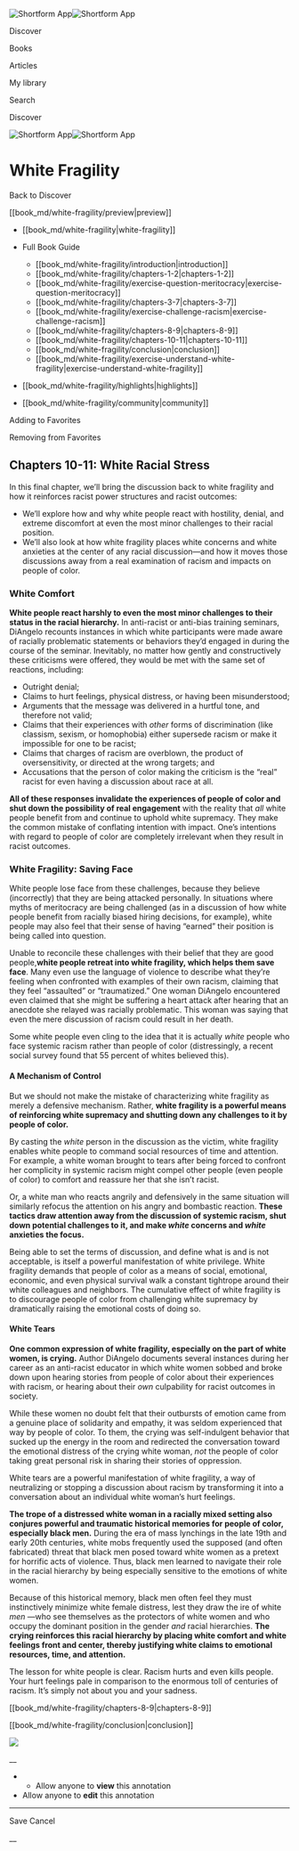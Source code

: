 ![Shortform App](/img/logo.36a2399e.svg)![Shortform App](/img/logo-dark.70c1b072.svg)

Discover

Books

Articles

My library

Search

Discover

![Shortform App](/img/logo.36a2399e.svg)![Shortform App](/img/logo-dark.70c1b072.svg)

# White Fragility

Back to Discover

[[book_md/white-fragility/preview|preview]]

  * [[book_md/white-fragility|white-fragility]]
  * Full Book Guide

    * [[book_md/white-fragility/introduction|introduction]]
    * [[book_md/white-fragility/chapters-1-2|chapters-1-2]]
    * [[book_md/white-fragility/exercise-question-meritocracy|exercise-question-meritocracy]]
    * [[book_md/white-fragility/chapters-3-7|chapters-3-7]]
    * [[book_md/white-fragility/exercise-challenge-racism|exercise-challenge-racism]]
    * [[book_md/white-fragility/chapters-8-9|chapters-8-9]]
    * [[book_md/white-fragility/chapters-10-11|chapters-10-11]]
    * [[book_md/white-fragility/conclusion|conclusion]]
    * [[book_md/white-fragility/exercise-understand-white-fragility|exercise-understand-white-fragility]]
  * [[book_md/white-fragility/highlights|highlights]]
  * [[book_md/white-fragility/community|community]]



Adding to Favorites 

Removing from Favorites 

## Chapters 10-11: White Racial Stress

In this final chapter, we’ll bring the discussion back to white fragility and how it reinforces racist power structures and racist outcomes:

  * We’ll explore how and why white people react with hostility, denial, and extreme discomfort at even the most minor challenges to their racial position. 
  * We’ll also look at how white fragility places white concerns and white anxieties at the center of any racial discussion—and how it moves those discussions away from a real examination of racism and impacts on people of color.



### White Comfort

**White people react harshly to even the most minor challenges to their status in the racial hierarchy.** In anti-racist or anti-bias training seminars, DiAngelo recounts instances in which white participants were made aware of racially problematic statements or behaviors they’d engaged in during the course of the seminar. Inevitably, no matter how gently and constructively these criticisms were offered, they would be met with the same set of reactions, including:

  * Outright denial;
  * Claims to hurt feelings, physical distress, or having been misunderstood;
  * Arguments that the message was delivered in a hurtful tone, and therefore not valid;
  * Claims that their experiences with _other_ forms of discrimination (like classism, sexism, or homophobia) either supersede racism or make it impossible for one to be racist;
  * Claims that charges of racism are overblown, the product of oversensitivity, or directed at the wrong targets; and
  * Accusations that the person of color making the criticism is the “real” racist for even having a discussion about race at all.



**All of these responses invalidate the experiences of people of color and shut down the possibility of real engagement** with the reality that _all_ white people benefit from and continue to uphold white supremacy. They make the common mistake of conflating intention with impact. One’s intentions with regard to people of color are completely irrelevant when they result in racist outcomes.

### White Fragility: Saving Face

White people lose face from these challenges, because they believe (incorrectly) that they are being attacked personally. In situations where myths of meritocracy are being challenged (as in a discussion of how white people benefit from racially biased hiring decisions, for example), white people may also feel that their sense of having “earned” their position is being called into question.

Unable to reconcile these challenges with their belief that they are good people,**white people retreat into white fragility, which helps them save face**. Many even use the language of violence to describe what they’re feeling when confronted with examples of their own racism, claiming that they feel “assaulted” or “traumatized.” One woman DiAngelo encountered even claimed that she might be suffering a heart attack after hearing that an anecdote she relayed was racially problematic. This woman was saying that even the mere discussion of racism could result in her death.

Some white people even cling to the idea that it is actually _white_ people who face systemic racism rather than people of color (distressingly, a recent social survey found that 55 percent of whites believed this).

#### A Mechanism of Control

But we should not make the mistake of characterizing white fragility as merely a defensive mechanism. Rather, **white fragility is a powerful means of reinforcing white supremacy and shutting down any challenges to it by people of color.**

By casting the _white_ person in the discussion as the victim, white fragility enables white people to command social resources of time and attention. For example, a white woman brought to tears after being forced to confront her complicity in systemic racism might compel other people (even people of color) to comfort and reassure her that she isn’t racist.

Or, a white man who reacts angrily and defensively in the same situation will similarly refocus the attention on his angry and bombastic reaction. **These tactics draw attention away from the discussion of systemic racism, shut down potential challenges to it, and make _white_ concerns and _white_ anxieties the focus.**

Being able to set the terms of discussion, and define what is and is not acceptable, is itself a powerful manifestation of white privilege. White fragility demands that people of color as a means of social, emotional, economic, and even physical survival walk a constant tightrope around their white colleagues and neighbors. The cumulative effect of white fragility is to discourage people of color from challenging white supremacy by dramatically raising the emotional costs of doing so.

#### White Tears

**One common expression of white fragility, especially on the part of white women, is crying.** Author DiAngelo documents several instances during her career as an anti-racist educator in which white women sobbed and broke down upon hearing stories from people of color about their experiences with racism, or hearing about their _own_ culpability for racist outcomes in society.

While these women no doubt felt that their outbursts of emotion came from a genuine place of solidarity and empathy, it was seldom experienced that way by people of color. To them, the crying was self-indulgent behavior that sucked up the energy in the room and redirected the conversation toward the emotional distress of the crying white woman, _not_ the people of color taking great personal risk in sharing their stories of oppression.

White tears are a powerful manifestation of white fragility, a way of neutralizing or stopping a discussion about racism by transforming it into a conversation about an individual white woman’s hurt feelings.

**The trope of a distressed white woman in a racially mixed setting also conjures powerful and traumatic historical memories for people of color, especially black men.** During the era of mass lynchings in the late 19th and early 20th centuries, white mobs frequently used the supposed (and often fabricated) threat that black men posed toward white women as a pretext for horrific acts of violence. Thus, black men learned to navigate their role in the racial hierarchy by being especially sensitive to the emotions of white women.

Because of this historical memory, black men often feel they must instinctively minimize white female distress, lest they draw the ire of white _men_ —who see themselves as the protectors of white women and who occupy the dominant position in the gender _and_ racial hierarchies. **The crying reinforces this racial hierarchy by placing white comfort and white feelings front and center, thereby justifying white claims to emotional resources, time, and attention.**

The lesson for white people is clear. Racism hurts and even kills people. Your hurt feelings pale in comparison to the enormous toll of centuries of racism. It’s simply not about you and your sadness.

[[book_md/white-fragility/chapters-8-9|chapters-8-9]]

[[book_md/white-fragility/conclusion|conclusion]]

![](https://bat.bing.com/action/0?ti=56018282&Ver=2&mid=649ca159-32e2-4ea7-bb12-b14c9e93f6be&sid=72e6e650642c11eeb2dd2161d176fe8d&vid=72e70890642c11eeb72d79fe7b6df2c6&vids=0&msclkid=N&pi=0&lg=en-US&sw=800&sh=600&sc=24&nwd=1&tl=Shortform%20%7C%20Book&p=https%3A%2F%2Fwww.shortform.com%2Fapp%2Fbook%2Fwhite-fragility%2Fchapters-10-11&r=&lt=1101&evt=pageLoad&sv=1&rn=137150)

__

  *   * Allow anyone to **view** this annotation
  * Allow anyone to **edit** this annotation



* * *

Save Cancel

__



